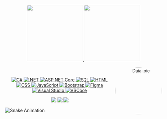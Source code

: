 <div align="center">
  <a href="https://github.com/daiccordeiro">
<!--<img height="180em" src="https://github-readme-stats.vercel.app/api?username=daiccordeiro&show_icons=true&theme=tokyonight&include_all_commits=true&count_private=true"/>-->
  <img height="180em" src="https://github-readme-stats.vercel.app/api?username=daiccordeiro&show_icons=true&theme=tokyonight&include_all_commits=true&count_private=true&rank_icon=github"/>
  <img height="180em" src="https://github-readme-stats.vercel.app/api/top-langs/?username=daiccordeiro&layout=compact&langs_count=7&theme=tokyonight"/>

</div>

<br>

<div align="center">
  <img align="right" alt="Daia-pic" height="150" style="border-radius:100px" src="https://media.giphy.com/media/kJG8W15nQoZvJl7aK8/giphy.gif">   

<br>
  
![C#](https://img.shields.io/badge/C%23-239120.svg?style=for-the-badge&logo=c-sharp&logoColor=white) 
![.NET](https://img.shields.io/badge/.NET-5C2D91.svg?style=for-the-badge&logo=.net&logoColor=white) 
![ASP.NET Core](https://img.shields.io/badge/-ASP.NET%20Core-512BD4?style=for-the-badge&logo=dotnet&logoColor=white)
![SQL](https://img.shields.io/badge/Sqlserver-07405E.svg?style=for-the-badge&logo=sqlite&logoColor=white) 
![HTML](https://img.shields.io/badge/html%20-%23E34F26.svg?&style=for-the-badge&logo=html5&logoColor=white) 
![CSS](https://img.shields.io/badge/css%20-%231572B6.svg?&style=for-the-badge&logo=css3&logoColor=white)
![JavaScript](https://img.shields.io/badge/javascript-%23323330.svg?style=for-the-badge&logo=javascript&logoColor=%23F7DF1E) 
![Bootstrap](https://img.shields.io/badge/bootstrap-%23563D7C.svg?style=for-the-badge&logo=bootstrap&logoColor=white) 
![Figma](https://img.shields.io/badge/Figma-F24E1E?style=for-the-badge&logo=figma&logoColor=white) 
![Visual Studio](https://img.shields.io/badge/-Visual%20Studio-5C2D91?style=for-the-badge&logo=visual-studio&logoColor=white)
![VSCode](https://img.shields.io/badge/-vscode-00a8e8?style=for-the-badge&logo=visual-studio-code)

<!--<div align="center">-->
  <a href="https://www.linkedin.com/in/daiccordeiro" target="_blank"><img src="https://img.shields.io/badge/-LinkedIn-%230077B5?style=for-the-badge&logo=linkedin&logoColor=white"></a>
  <a href="https://www.facebook.com/daiccordeiro" target="_blank"><img src="https://img.shields.io/badge/Facebook-1877F2?style=for-the-badge&logo=facebook&logoColor=white" target="_blank"></a>
  <a href="https://instagram.com/daiccordeiro" target="_blank"><img src="https://img.shields.io/badge/-Instagram-%23E4405F?style=for-the-badge&logo=instagram&logoColor=white" target="_blank"></a>
<!--  <a href ="mailto:daianeccordeiro@gmail.com"><img src="https://img.shields.io/badge/-Gmail-%23333?style=for-the-badge&logo=gmail&logoColor=white" target="_blank"></a>-->
</div>

<!--  <div style="display: inline_block"><br> -->
  <!--<img align="center" alt="Daia-Csharp" height="30" width="40" src="https://raw.githubusercontent.com/devicons/devicon/master/icons/csharp/csharp-original.svg">
  <img align="center" alt="Daia-NET" height="30" width="40" src="https://github.com/devicons/devicon/blob/master/icons/dot-net/dot-net-original.svg">
  <img align="center" alt="Daia-JS" height="30" width="40" src="https://github.com/devicons/devicon/blob/master/icons/javascript/javascript-original.svg">
  <img align="center" alt="Daia-SQL" height="30" width="40" src="https://github.com/devicons/devicon/blob/master/icons/microsoftsqlserver/microsoftsqlserver-plain.svg">
  <img align="center" alt="Daia-HTML" height="30" width="40" src="https://raw.githubusercontent.com/devicons/devicon/master/icons/html5/html5-original.svg">
  <img align="center" alt="Daia-CSS" height="30" width="40" src="https://github.com/devicons/devicon/blob/master/icons/css3/css3-original.svg">
  <img align="right" alt="Daia-pic" height="150" style="border-radius:50px;" src="https://media.giphy.com/media/ktlt3Ic3OAMsyMfSGx/giphy.gif"> -->  
  
  <!--!
  ![NodeJS](https://img.shields.io/badge/node.js-6DA55F?style=for-the-badge&logo=node.js&logoColor=white)
  [C](https://img.shields.io/badge/C%20-%23E34F26.svg?&style=for-the-badge&logo=C&logoColor=white)
  ![C++](https://img.shields.io/badge/c++%20-%2300599C.svg?&style=for-the-badge&logo=c%2B%2B&ogoColor=white)
  ![Python](https://img.shields.io/badge/python%20-%23E34F26.svg?&style=for-the-badge&logo=python&ogoColor=white) 
  ![Java](https://img.shields.io/badge/java-%23ED8B00.svg?style=for-the-badge&logo=java&logoColor=white)  -->
  
 <!--<img src="https://raw.githubusercontent.com/daiccordeiro/daiccordeiro/output/snake.svg" alt="Snake animation"/> 22/11/24--> 
 <!-- ![Snake animation](https://github.com/daiccordeiro/daiccordeiro/blob/output/github-contribution-grid-snake.svg) 2021--> 
![Snake Animation](https://daiccordeiro.github.io/daiccordeiro/github-contribution-grid-snake.svg)

<!--![Snake Animation](https://github.com/daiccordeiro/snake-daiccordeiro.yml/blob/output/github-contribution-grid-snake.svg)-->
